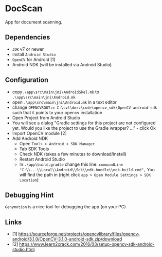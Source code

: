 # DocScan
App for document scanning.


## Dependencies
- `JDK` v7 or newer
- Install `Android Studio`
- `OpenCV` for Android [1]
- Android NDK (will be installed via Android Studio)

## Configuration
- copy`.\app\src\main\jni\AndroidSkel.mk` to `.\app\src\main\jni\Android.mk`
- open `.\app\src\main\jni\Android.mk` in a text editor
- change `OPENCVROOT:= C:\cvl\dmrz\code\opencv_sdk\OpenCV-android-sdk` such that
it points to your opencv installation
- Open Project from Android Studio
- You will see a dialog "Gradle settings for this project are not configured yet. Would you like the project to use the Gradle wrapper? ..." - click Ok
- Import OpenCV module [2]
- Add Android NDK
  - Open `Tools > Android > SDK Manager`
  - Tab SDK Tools
  - Check NDK (takes a few minutes to download/install)
  - Restart Android Studio
  - In `.\app\build.gradle` change this line:
    `commandLine "C:\\...\\Local\\Android\\Sdk\\ndk-bundle\\ndk-build.cmd",`
    You will find the path in (right click `app > Open Module Settings > SDK Location`)

## Debugging Hint
 `Genymotion` is a nice tool for debugging the app (on your PC)



## Links
- [1] https://sourceforge.net/projects/opencvlibrary/files/opencv-android/3.1.0/OpenCV-3.1.0-android-sdk.zip/download
- [2] https://www.learn2crack.com/2016/03/setup-opencv-sdk-android-studio.html
